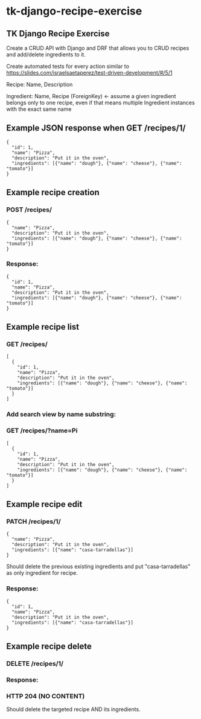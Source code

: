 # tk-django-recipe-exercise
## TK Django Recipe Exercise

Create a CRUD API with Django and DRF that allows you to CRUD recipes and add/delete ingredients to it.

Create automated tests for every action similar to https://slides.com/israelsaetaperez/test-driven-development/#/5/1

Recipe: Name, Description

Ingredient: Name, Recipe (ForeignKey) ← assume a given ingredient belongs only to one recipe, even if that means multiple Ingredient instances with the exact same name

## Example JSON response when GET /recipes/1/
    {
      "id": 1,
      "name": "Pizza",
      "description": "Put it in the oven",
      "ingredients": [{"name": "dough"}, {"name": "cheese"}, {"name": "tomato"}]
    }

## Example recipe creation
### POST /recipes/
    {
      "name": "Pizza",
      "description": "Put it in the oven",
      "ingredients": [{"name": "dough"}, {"name": "cheese"}, {"name": "tomato"}]
    }

### Response:
    {
      "id": 1,
      "name": "Pizza",
      "description": "Put it in the oven",
      "ingredients": [{"name": "dough"}, {"name": "cheese"}, {"name": "tomato"}]
    }

## Example recipe list
### GET /recipes/
    [
      {
        "id": 1,
        "name": "Pizza",
        "description": "Put it in the oven",
        "ingredients": [{"name": "dough"}, {"name": "cheese"}, {"name": "tomato"}]
      }
    ]

### Add search view by name substring:
### GET /recipes/?name=Pi
    [
      {
        "id": 1,
        "name": "Pizza",
        "description": "Put it in the oven",
        "ingredients": [{"name": "dough"}, {"name": "cheese"}, {"name": "tomato"}]
      }
    ]

## Example recipe edit
### PATCH /recipes/1/
    {
      "name": "Pizza",
      "description": "Put it in the oven",
      "ingredients": [{"name": "casa-tarradellas"}]
    }

Should delete the previous existing ingredients and put "casa-tarradellas" as only ingredient for recipe.

### Response:
    {
      "id": 1,
      "name": "Pizza",
      "description": "Put it in the oven",
      "ingredients": [{"name": "casa-tarradellas"}]
    }

## Example recipe delete
### DELETE /recipes/1/

### Response:
### HTTP 204 (NO CONTENT)

Should delete the targeted recipe AND its ingredients.
